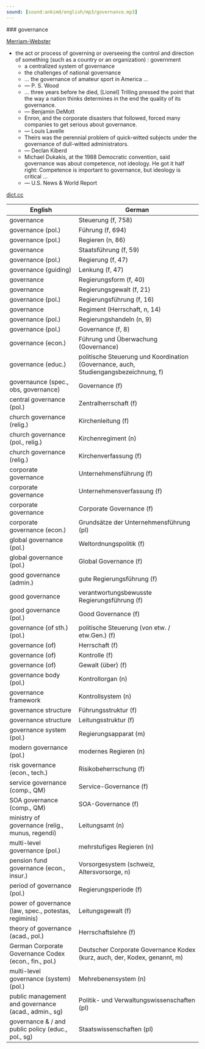 ```yaml
---
sound: [sound:ankimd/english/mp3/governance.mp3]
---
```


\### governance

[Merriam-Webster](https://www.merriam-webster.com/dictionary/governance)

- the act or process of governing or overseeing the control and direction of something (such as a country or an organization) : government
    - a centralized system of governance
    - the challenges of national governance
    - … the governance of amateur sport in America …
    - — P. S. Wood
    - … three years before he died, [Lionel] Trilling pressed the point that the way a nation thinks determines in the end the quality of its governance.
    - — Benjamin DeMott
    - Enron, and the corporate disasters that followed, forced many companies to get serious about governance.
    - — Louis Lavelle
    - Theirs was the perennial problem of quick-witted subjects under the governance of dull-witted administrators.
    - — Declan Kiberd
    - Michael Dukakis, at the 1988 Democratic convention, said governance was about competence, not ideology. He got it half right: Competence is important to governance, but ideology is critical …
    - — U.S. News & World Report

[dict.cc](https://www.dict.cc/governance)

| English        | German       |
| -------------- | ------------ |
| governance | Steuerung (f, 758) |
| governance (pol.) | Führung (f, 694) |
| governance (pol.) | Regieren (n, 86) |
| governance | Staatsführung (f, 59) |
| governance (pol.) | Regierung (f, 47) |
| governance (guiding) | Lenkung (f, 47) |
| governance | Regierungsform (f, 40) |
| governance | Regierungsgewalt (f, 21) |
| governance (pol.) | Regierungsführung (f, 16) |
| governance | Regiment (Herrschaft, n, 14) |
| governance (pol.) | Regierungshandeln (n, 9) |
| governance (pol.) | Governance (f, 8) |
| governance (econ.) | Führung und Überwachung (Governance) |
| governance (educ.) | politische Steuerung und Koordination (Governance, auch, Studiengangsbezeichnung, f) |
| governaunce (spec., obs, governance) | Governance (f) |
| central governance (pol.) | Zentralherrschaft (f) |
| church governance (relig.) | Kirchenleitung (f) |
| church governance (pol., relig.) | Kirchenregiment (n) |
| church governance (relig.) | Kirchenverfassung (f) |
| corporate governance | Unternehmensführung (f) |
| corporate governance | Unternehmensverfassung (f) |
| corporate governance | Corporate Governance (f) |
| corporate governance <CG> (econ.) | Grundsätze der Unternehmensführung (pl) |
| global governance (pol.) | Weltordnungspolitik (f) |
| global governance (pol.) | Global Governance (f) |
| good governance (admin.) | gute Regierungsführung (f) |
| good governance | verantwortungsbewusste Regierungsführung (f) |
| good governance <GG> (pol.) | Good Governance <GG> (f) |
| governance (of sth.) (pol.) | politische Steuerung (von etw. / etw.Gen.) (f) |
| governance (of) | Herrschaft (f) |
| governance (of) | Kontrolle (f) |
| governance (of) | Gewalt (über) (f) |
| governance body (pol.) | Kontrollorgan (n) |
| governance framework | Kontrollsystem (n) |
| governance structure | Führungsstruktur (f) |
| governance structure | Leitungsstruktur (f) |
| governance system (pol.) | Regierungsapparat (m) |
| modern governance (pol.) | modernes Regieren (n) |
| risk governance (econ., tech.) | Risikobeherrschung (f) |
| service governance (comp., QM) | Service-Governance (f) |
| SOA governance (comp., QM) | SOA-Governance (f) |
| ministry of governance (relig., munus, regendi) | Leitungsamt (n) |
| multi-level governance (pol.) | mehrstufiges Regieren (n) |
| pension fund governance (econ., insur.) | Vorsorgesystem (schweiz, Altersvorsorge, n) |
| period of governance (pol.) | Regierungsperiode (f) |
| power of governance (law, spec., potestas, regiminis) | Leitungsgewalt (f) |
| theory of governance (acad., pol.) | Herrschaftslehre (f) |
| German Corporate Governance Codex (econ., fin., pol.) | Deutscher Corporate Governance Kodex <DCGK> (kurz, auch, der, Kodex, genannt, m) |
| multi-level governance (system) (pol.) | Mehrebenensystem (n) |
| public management and governance <PMG> (acad., admin., sg) | Politik- und Verwaltungswissenschaften (pl) |
| governance & / and public policy <GPP> (educ., pol., sg) | Staatswissenschaften (pl) |
